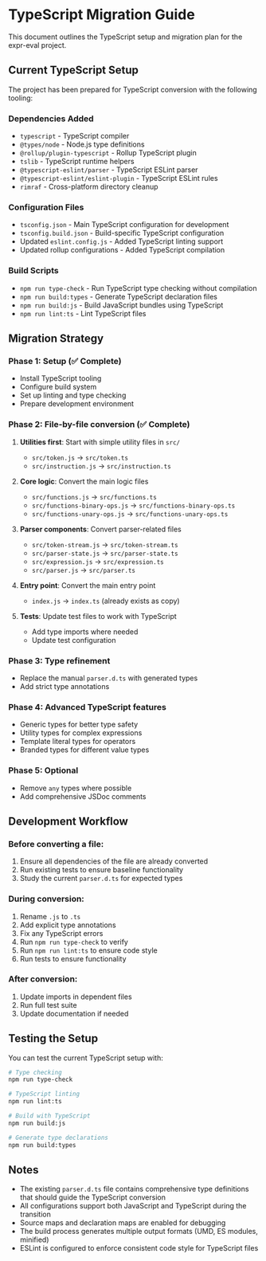 # TypeScript Migration Guide

This document outlines the TypeScript setup and migration plan for the expr-eval project.

## Current TypeScript Setup

The project has been prepared for TypeScript conversion with the following tooling:

### Dependencies Added
- `typescript` - TypeScript compiler
- `@types/node` - Node.js type definitions
- `@rollup/plugin-typescript` - Rollup TypeScript plugin
- `tslib` - TypeScript runtime helpers
- `@typescript-eslint/parser` - TypeScript ESLint parser
- `@typescript-eslint/eslint-plugin` - TypeScript ESLint rules
- `rimraf` - Cross-platform directory cleanup

### Configuration Files
- `tsconfig.json` - Main TypeScript configuration for development
- `tsconfig.build.json` - Build-specific TypeScript configuration
- Updated `eslint.config.js` - Added TypeScript linting support
- Updated rollup configurations - Added TypeScript compilation

### Build Scripts
- `npm run type-check` - Run TypeScript type checking without compilation
- `npm run build:types` - Generate TypeScript declaration files
- `npm run build:js` - Build JavaScript bundles using TypeScript
- `npm run lint:ts` - Lint TypeScript files

## Migration Strategy

### Phase 1: Setup (✅ Complete)
- Install TypeScript tooling
- Configure build system
- Set up linting and type checking
- Prepare development environment

### Phase 2: File-by-file conversion (✅ Complete)
1. **Utilities first**: Start with simple utility files in `src/`
   - `src/token.js` → `src/token.ts`
   - `src/instruction.js` → `src/instruction.ts`

2. **Core logic**: Convert the main logic files
   - `src/functions.js` → `src/functions.ts`
   - `src/functions-binary-ops.js` → `src/functions-binary-ops.ts`
   - `src/functions-unary-ops.js` → `src/functions-unary-ops.ts`

3. **Parser components**: Convert parser-related files
   - `src/token-stream.js` → `src/token-stream.ts`
   - `src/parser-state.js` → `src/parser-state.ts`
   - `src/expression.js` → `src/expression.ts`
   - `src/parser.js` → `src/parser.ts`

4. **Entry point**: Convert the main entry point
   - `index.js` → `index.ts` (already exists as copy)

5. **Tests**: Update test files to work with TypeScript
   - Add type imports where needed
   - Update test configuration

### Phase 3: Type refinement
- Replace the manual `parser.d.ts` with generated types
- Add strict type annotations

### Phase 4: Advanced TypeScript features
- Generic types for better type safety
- Utility types for complex expressions
- Template literal types for operators
- Branded types for different value types

### Phase 5: Optional
- Remove `any` types where possible
- Add comprehensive JSDoc comments

## Development Workflow

### Before converting a file:
1. Ensure all dependencies of the file are already converted
2. Run existing tests to ensure baseline functionality
3. Study the current `parser.d.ts` for expected types

### During conversion:
1. Rename `.js` to `.ts`
2. Add explicit type annotations
3. Fix any TypeScript errors
4. Run `npm run type-check` to verify
5. Run `npm run lint:ts` to ensure code style
6. Run tests to ensure functionality

### After conversion:
1. Update imports in dependent files
2. Run full test suite
3. Update documentation if needed

## Testing the Setup

You can test the current TypeScript setup with:

```bash
# Type checking
npm run type-check

# TypeScript linting
npm run lint:ts

# Build with TypeScript
npm run build:js

# Generate type declarations
npm run build:types
```

## Notes

- The existing `parser.d.ts` file contains comprehensive type definitions that should guide the TypeScript conversion
- All configurations support both JavaScript and TypeScript during the transition
- Source maps and declaration maps are enabled for debugging
- The build process generates multiple output formats (UMD, ES modules, minified)
- ESLint is configured to enforce consistent code style for TypeScript files
